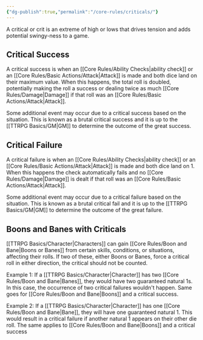 ```yaml
---
{"dg-publish":true,"permalink":"/core-rules/criticals/"}
---
```


A critical or crit is an extreme of high or lows that drives tension and adds potential swingy-ness to a game.

## Critical Success
A critical success is when an [[Core Rules/Ability Checks\|ability check]] or an [[Core Rules/Basic Actions/Attack\|Attack]] is made and both dice land on their maximum value. When this happens, the total roll is doubled, potentially making the roll a success or dealing twice as much [[Core Rules/Damage\|Damage]] if that roll was an [[Core Rules/Basic Actions/Attack\|Attack]].

Some additional event may occur due to a critical success based on the situation. This is known as a brutal critical success and it is up to the [[TTRPG Basics/GM\|GM]] to determine the outcome of the great success.


## Critical Failure
A critical failure is when an [[Core Rules/Ability Checks\|ability check]] or an [[Core Rules/Basic Actions/Attack\|Attack]] is made and both dice land on 1. When this happens the check automatically fails and no [[Core Rules/Damage\|Damage]] is dealt if that roll was an [[Core Rules/Basic Actions/Attack\|Attack]].

Some additional event may occur due to a critical failure based on the situation. This is known as a brutal critical fail and it is up to the [[TTRPG Basics/GM\|GM]] to determine the outcome of the great failure.

## Boons and Banes with Criticals
[[TTRPG Basics/Character\|Characters]] can gain [[Core Rules/Boon and Bane\|Boons or Banes]] from certain skills, conditions, or situations, affecting their rolls. If two of these, either Boons or Banes, force a critical roll in either direction, the critical should not be counted. 

Example 1: If a [[TTRPG Basics/Character\|Character]] has two [[Core Rules/Boon and Bane\|Banes]], they would have two guaranteed natural 1s. In this case, the occurrence of two critical failures wouldn't happen. Same goes for [[Core Rules/Boon and Bane\|Boons]] and a critical success. 

Example 2: If a [[TTRPG Basics/Character\|Character]] has one [[Core Rules/Boon and Bane\|Bane]], they will have one guaranteed natural 1. This would result in a critical failure if another natural 1 appears on their other die roll. The same applies to [[Core Rules/Boon and Bane\|Boons]] and a critical success